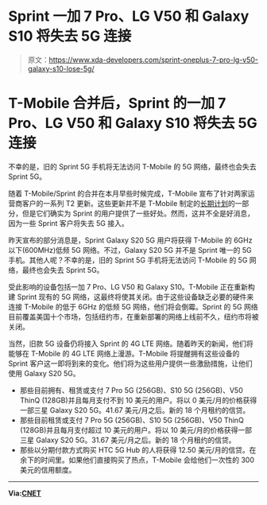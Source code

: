 # Sprint 一加 7 Pro、LG V50 和 Galaxy S10 将失去 5G 连接

> 原文：<https://www.xda-developers.com/sprint-oneplus-7-pro-lg-v50-galaxy-s10-lose-5g/>

# T-Mobile 合并后，Sprint 的一加 7 Pro、LG V50 和 Galaxy S10 将失去 5G 连接

不幸的是，旧的 Sprint 5G 手机将无法访问 T-Mobile 的 5G 网络，最终也会失去 Sprint 5G。

随着 T-Mobile/Sprint 的合并在本月早些时候完成，T-Mobile 宣布了针对两家运营商客户的一系列 T2 更新。这些更新并不是 T-Mobile 制定的[长期计划](https://www.xda-developers.com/t-mobile-sprint-merger-plans-5g-rollout/)的一部分，但是它们确实为 Sprint 的用户提供了一些好处。然而，这并不全是好消息，因为一些 Sprint 客户将失去 5G 接入。

昨天宣布的部分消息是，Sprint Galaxy S20 5G 用户将获得 T-Mobile 的 6GHz 以下(600MHz)低频 5G 网络。不过，Galaxy S20 5G 并不是 Sprint 唯一的 5G 手机。其他人呢？不幸的是，旧的 Sprint 5G 手机将无法访问 T-Mobile 的 5G 网络，最终也会失去 Sprint 5G。

受此影响的设备包括一加 7 Pro、LG V50 和 Galaxy S10。T-Mobile 正在重新构建 Sprint 现有的 5G 网络，这最终将使其关闭。由于这些设备缺乏必要的硬件来连接 T-Mobile 的低于 6GHz 的低频 5G 网络，他们将会倒霉。Sprint 的 5G 网络目前覆盖美国十个市场，包括纽约市，在重新部署的网络上线前不久，纽约市将被关闭。

当然，旧款 5G 设备仍将接入 Sprint 的 4G LTE 网络。随着昨天的新闻，他们将能够在 T-Mobile 的 4G LTE 网络上漫游。T-Mobile 将提醒拥有这些设备的 Sprint 客户这一即将到来的变化。他们将为这些用户提供一些激励措施，让他们使用 Galaxy S20 5G。

*   那些目前拥有、租赁或支付 7 Pro 5G (256GB)、S10 5G (256GB)、V50 ThinQ (128GB)并且每月支付不到 10 美元的用户。将以 0 美元/月的价格获得一部三星 Galaxy S20 5G。41.67 美元/月之后。新的 18 个月租约的信贷。
*   那些目前租赁或支付 7 Pro 5G (256GB)、S10 5G (256GB)、V50 ThinQ (128GB)并且每月支付超过 10 美元的用户。将以 10 美元/月的价格获得一部三星 Galaxy S20 5G。31.67 美元/月之后。新的 18 个月租约的信贷。
*   那些以分期付款方式购买 HTC 5G Hub 的人将获得 12.50 美元/月的信贷。在余下的时间里。如果他们直接购买了热点，T-Mobile 会给他们一次性的 300 美元的信用额度。

* * *

**Via:[CNET](https://www.cnet.com/news/t-mobile-to-redeploy-sprints-midband-5g-spectrum-in-new-york-in-may/)**